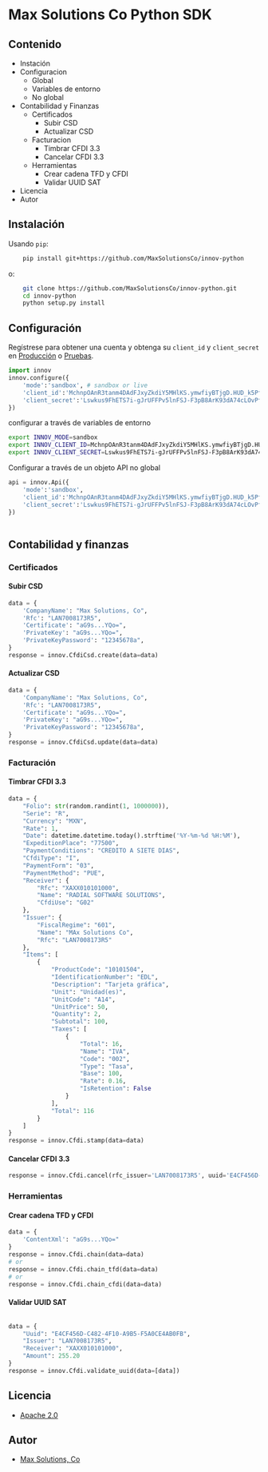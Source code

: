 # Max Solutions Co Python SDK

## Contenido
* Instación
* Configuracion
    * Global
    * Variables de entorno
    * No global
* Contabilidad y Finanzas 
    * Certificados
        * Subir CSD
        * Actualizar CSD
    * Facturacion
        * Timbrar CFDI 3.3
        * Cancelar CFDI 3.3
    * Herramientas
        * Crear cadena TFD y CFDI
        * Validar UUID SAT
* Licencia
* Autor

## Instalación 

Usando ``pip``: 

```bash
    pip install git+https://github.com/MaxSolutionsCo/innov-python
```
o: 
```bash
    git clone https://github.com/MaxSolutionsCo/innov-python.git
    cd innov-python
    python setup.py install
```

## Configuración 
Regístrese para obtener una cuenta y obtenga su ``client_id`` y ``client_secret`` en [Producción](https://max-solutions.co) o [Pruebas](https://api.sandbox.max-solutions.co).
```python 
import innov 
innov.configure({
    'mode':'sandbox', # sandbox or live
    'client_id':'MchnpOAnR3tanm4DAdFJxyZkdiY5MHlKS.ymwfiyBTjgD.HUD_k5Pf6Lf1cT0Jci',
    'client_secret':'Lswkus9FhETS7i-gJrUFFPv5lnFSJ-F3pB8ArK93dA74cLOvPfglZKJxIi9hl-44QbbqnsotLHSFk.F73gL-i3W0a5SqdivWXkUB76Yi9GaV6t7lNqsne2B6o4Mgl52b'
})
```
configurar a través de variables de entorno

```bash
export INNOV_MODE=sandbox   
export INNOV_CLIENT_ID=MchnpOAnR3tanm4DAdFJxyZkdiY5MHlKS.ymwfiyBTjgD.HUD_k5Pf6Lf1cT0Jci
export INNOV_CLIENT_SECRET=Lswkus9FhETS7i-gJrUFFPv5lnFSJ-F3pB8ArK93dA74cLOvPfglZKJxIi9hl-44QbbqnsotLHSFk.F73gL-i3W0a5SqdivWXkUB76Yi9GaV6t7lNqsne2B6o4Mgl52b
```
Configurar a través de un objeto API no global
```python
api = innov.Api({
    'mode':'sandbox',
    'client_id':'MchnpOAnR3tanm4DAdFJxyZkdiY5MHlKS.ymwfiyBTjgD.HUD_k5Pf6Lf1cT0Jci',
    'client_secret':'Lswkus9FhETS7i-gJrUFFPv5lnFSJ-F3pB8ArK93dA74cLOvPfglZKJxIi9hl-44QbbqnsotLHSFk.F73gL-i3W0a5SqdivWXkUB76Yi9GaV6t7lNqsne2B6o4Mgl52b'
})
    
```
## Contabilidad y finanzas
### Certificados
#### Subir CSD
```python
data = {
    'CompanyName': "Max Solutions, Co",
    'Rfc': "LAN7008173R5",
    'Certificate': "aG9s...YQo=",
    'PrivateKey': "aG9s...YQo=",
    'PrivateKeyPassword': "12345678a",
}
response = innov.CfdiCsd.create(data=data)

```
#### Actualizar CSD
```python
data = {
    'CompanyName': "Max Solutions, Co",
    'Rfc': "LAN7008173R5",
    'Certificate': "aG9s...YQo=",
    'PrivateKey': "aG9s...YQo=",
    'PrivateKeyPassword': "12345678a",
}
response = innov.CfdiCsd.update(data=data)

```
### Facturación 
#### Timbrar CFDI 3.3 
```python
data = {
    "Folio": str(random.randint(1, 1000000)),
    "Serie": "R",
    "Currency": "MXN",
    "Rate": 1,
    "Date": datetime.datetime.today().strftime('%Y-%m-%d %H:%M'),
    "ExpeditionPlace": "77500",
    "PaymentConditions": "CREDITO A SIETE DIAS",
    "CfdiType": "I",
    "PaymentForm": "03",
    "PaymentMethod": "PUE",
    "Receiver": {
        "Rfc": "XAXX010101000",
        "Name": "RADIAL SOFTWARE SOLUTIONS",
        "CfdiUse": "G02"
    },
    "Issuer": {
        "FiscalRegime": "601",
        "Name": "MAx Solutions Co",
        "Rfc": "LAN7008173R5"
    },
    "Items": [
        {
            "ProductCode": "10101504",
            "IdentificationNumber": "EDL",
            "Description": "Tarjeta gráfica",
            "Unit": "Unidad(es)",
            "UnitCode": "A14",
            "UnitPrice": 50,
            "Quantity": 2,
            "Subtotal": 100,
            "Taxes": [
                {
                    "Total": 16,
                    "Name": "IVA",
                    "Code": "002",
                    "Type": "Tasa",
                    "Base": 100,
                    "Rate": 0.16,
                    "IsRetention": False
                }
            ],
            "Total": 116
        }
    ]
}
response = innov.Cfdi.stamp(data=data)
```
#### Cancelar CFDI 3.3 
```python
response = innov.Cfdi.cancel(rfc_issuer='LAN7008173R5', uuid='E4CF456D-C482-4F10-A9B5-F5A0CE4AB0FB')
```
### Herramientas
####  Crear cadena TFD y CFDI
```python
data = {
    'ContentXml': "aG9s...YQo="
}
response = innov.Cfdi.chain(data=data)
# or 
response = innov.Cfdi.chain_tfd(data=data)
# or 
response = innov.Cfdi.chain_cfdi(data=data)

```
#### Validar UUID SAT
```python

data = {
    "Uuid": "E4CF456D-C482-4F10-A9B5-F5A0CE4AB0FB",
    "Issuer": "LAN7008173R5",
    "Receiver": "XAXX010101000",
    "Amount": 255.20
}
response = innov.Cfdi.validate_uuid(data=[data])

```

## Licencia
* [Apache 2.0](LICENSE)
## Autor
* [Max Solutions, Co](https://max-solutions.co)
